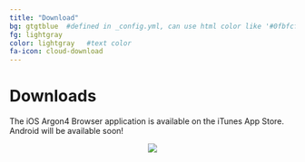```yaml
---
title: "Download"
bg: gtgtblue  #defined in _config.yml, can use html color like '#0fbfcf'
fg: lightgray
color: lightgray   #text color
fa-icon: cloud-download
---
```

# Downloads

The iOS Argon4 Browser application is available on the iTunes App Store.  Android will be available soon!

<center><a href="https://itunes.apple.com/us/app/argon3/id944297993?mt=8"><img src="img/Download_on_the_App_Store_Badge_US-UK_135x40.svg"></a></center>